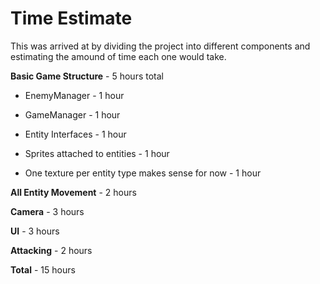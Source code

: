 # Time Estimate

This was arrived at by dividing the project into different components and estimating the amound of time each one
would take.

**Basic Game Structure** - 5 hours total
  * EnemyManager - 1 hour

  * GameManager - 1 hour

  * Entity Interfaces - 1 hour

  * Sprites attached to entities - 1 hour

  * One texture per entity type makes sense for now - 1 hour

  **All Entity Movement** - 2 hours

  **Camera** - 3 hours

  **UI** - 3 hours

  **Attacking** - 2 hours

  **Total** - 15 hours